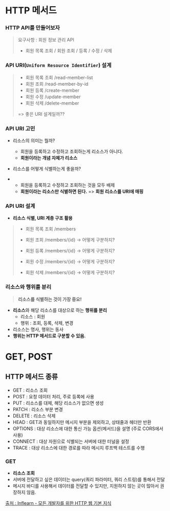 # HTTP 메서드

### HTTP API를 만들어보자

> 요구사항 : 회원 정보 관리 API
>
> * 회원 목록 조회 / 회원 조회 / 등록 / 수정 / 삭제



### API URI(`Uniform Resource Identifier`) 설계

> * 회원 목록 조회 /read-member-list
> * 회원 조회 /read-member-by-id
> * 회원 등록 /create-member
> * 회원 수정 /update-member
> * 회원 삭제 /delete-member
>
> => 좋은 URI 설계일까??



### API URI 고민

- 리소스의 의미는 뭘까?
  - 회원을 등록하고 수정하고 조회하는게 리소스가 아니다. 
  - **회원이라는 개념 자체가 리소스**



- 리소스를 어떻게 식별하는게 좋을까?

- - 회원을 등록하고 수정하고 조회하는 것을 모두 배제
  - **회원이라는 리소스만 식별하면 된다.** => **회원 리소스를 URI에 매핑**



### API URI 설계

* **리소스 식별, URI 계층 구조 활용**

> * 회원 목록 조회 /members
>
> * 회원 조회  /members/{id} -> 어떻게 구분하지?
>
> * 회원 등록  /members/{id} -> 어떻게 구분하지?
>
> * 회원 수정  /members/{id} -> 어떻게 구분하지?
>
> * 회원 삭제  /members/{id} -> 어떻게 구분하지?



### 리소스와 행위를 분리

> **리소스를 식별하는 것이 가장 중요!**

* **리소스**와 해당 리소스를 대상으로 하는 **행위를 분리**
  * 리소스 : 회원
  * 행위 : 조회, 등록, 삭제, 변경
* 리소스는 명사, 행위는 동사
* **행위는 HTTP 메서드로 구분할 수 있음.**



# GET, POST

## HTTP  메서드 종류

* GET : 리소스 조회
* POST : 요청 데이터 처리, 주로 등록에 사용
* PUT : 리소스를 대체, 해당 리소스가 없으면 생성
* PATCH : 리소스 부분 변경
* DELETE : 리소스 삭제
* HEAD : GET과 동일하지만 메시지 부분을 제외하고, 상태줄과 헤더만 반환
* OPTIONS : 대상 리소스에 대한 통신 가능 옵션(메서드)을 설명 (주로 CORS에서 사용)
* CONNECT : 대상 자원으로 식별되는 서버에 대한 터널을 설정
* TRACE : 대상 리소스에 대한 경로를 따라 메시지 루프백 테스트를 수행



### GET

* **리소스 조회**
* 서버에 전달하고 싶은 데이터는 query(쿼리 파라미터, 쿼리 스트링)를 통해서 전달
* 메시지 바디를 사용해서 데이터를 전달할 수 있지만, 지원하지 않는 곳이 많아서 권장하지 않음.





















[출처 : Inflearn - 모든 개발자를 위한 HTTP 웹 기본 지식](https://www.inflearn.com/course/http-%EC%9B%B9-%EB%84%A4%ED%8A%B8%EC%9B%8C%ED%81%AC/dashboard)